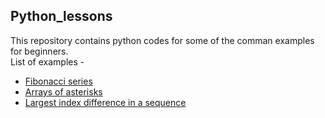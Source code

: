 ## Python_lessons
This repository contains python codes for some of the comman examples for beginners.  
List of examples - 
* [Fibonacci series](https://github.com/Mehul-Bagaria/Python_lessons/blob/main/Fibonacci%20series.ipynb)
* [Arrays of asterisks](https://github.com/Mehul-Bagaria/Python_lessons/blob/main/Arrays%20of%20asterisks.ipynb)
* [Largest index difference in a sequence](https://github.com/Mehul-Bagaria/Python_lessons/blob/main/Largest%20index%20difference%20in%20a%20sequence.ipynb)
